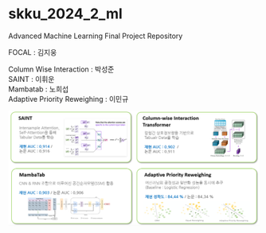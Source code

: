 # skku_2024_2_ml
Advanced Machine Learning Final Project Repository  

FOCAL : 김지웅

Column Wise Interaction : 박성준  
SAINT : 이휘운  
Mambatab : 노희섭  
Adaptive Priority Reweighing : 이민규  

![alt text](readme_image/image-1.png)  

